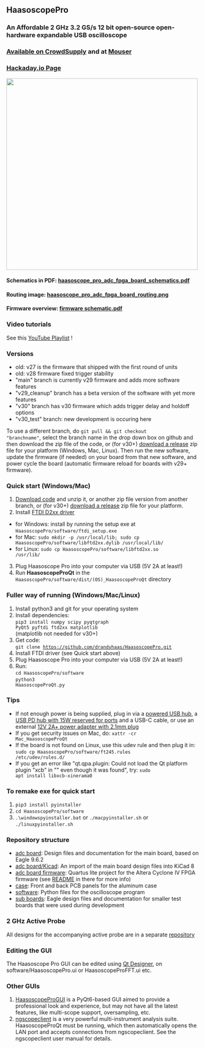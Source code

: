 ## HaasoscopePro

### An Affordable 2 GHz 3.2 GS/s 12 bit open-source open-hardware expandable USB oscilloscope

### [Available on CrowdSupply](https://www.crowdsupply.com/andy-haas/haasoscope-pro) and at [Mouser](https://www.mouser.com/c/?q=Haasoscope)

### [Hackaday.io Page](https://hackaday.io/project/200773-haasoscope-pro)

<img src="adc%20board%2Fhaasoscope_pro_adc_fpga_board.png" width="500">

#### Schematics in PDF: [haasoscope_pro_adc_fpga_board_schematics.pdf](adc%20board%2Fhaasoscope_pro_adc_fpga_board_schematics.pdf)

#### Routing image: [haasoscope_pro_adc_fpga_board_routing.png](adc%20board%2Fhaasoscope_pro_adc_fpga_board_routing.png)

#### Firmware overview: [firmware schematic.pdf](adc%20board%20firmware/schematic.pdf)

### Video tutorials

See this [YouTube Playlist](https://www.youtube.com/playlist?list=PLB1iz3MRh5DiKQQmUUNoTf2oo_m5qS00k) !

### Versions

- old: v27 is the firmware that shipped with the first round of units
- old: v28 firmware fixed trigger stability
- "main" branch is currently v29 firmware and adds more software features
- "v29_cleanup" branch has a beta version of the software with yet more features
- "v30" branch has v30 firmware which adds trigger delay and holdoff options
- "v30_test" branch: new development is occuring here

To use a different branch, do <code>git pull && git checkout "branchname"</code>, select the branch name in the drop down box on github and then download the zip file of the code, or (for v30+) [download a release](https://github.com/drandyhaas/HaasoscopePro/releases) zip file for your platform (Windows, Mac, Linux). 
Then run the new software, update the firmware (if needed) on your board from that new software, and power cycle the board (automatic firmware reload for boards with v29+ firmware).

### Quick start (Windows/Mac)

1) [Download code](https://github.com/drandyhaas/HaasoscopePro/archive/refs/heads/main.zip) and unzip it, or another zip file version from another branch, or (for v30+) [download a release](https://github.com/drandyhaas/HaasoscopePro/releases) zip file for your platform.
2) Install [FTDI D2xx driver](https://ftdichip.com/drivers/d2xx-drivers/) 
- for Windows: install by running the setup exe at <code>HaasoscopePro/software/ftdi_setup.exe</code>
- for Mac: <code>sudo mkdir -p /usr/local/lib; sudo cp HaasoscopePro/software/libftd2xx.dylib /usr/local/lib/</code> 
- for Linux: <code>sudo cp HaasoscopePro/software/libftd2xx.so /usr/lib/</code>
3) Plug Haasoscope Pro into your computer via USB (5V 2A at least!)
4) Run **HaasoscopeProQt** in the <code>HaasoscopePro/software/dist/(OS)_HaasoscopeProQt</code> directory

### Fuller way of running (Windows/Mac/Linux)

1) Install python3 and git for your operating system
2) Install dependencies: <br><code>pip3 install numpy scipy pyqtgraph PyQt5 pyftdi ftd2xx matplotlib</code> <br>
(matplotlib not needed for v30+)
3) Get code: <br><code>git clone https://github.com/drandyhaas/HaasoscopePro.git</code>
4) Install FTDI driver (see Quick start above)
5) Plug Haasoscope Pro into your computer via USB (5V 2A at least!)
6) Run:
<br><code>cd HaasoscopePro/software</code>
<br><code>python3 HaasoscopeProQt.py</code>

### Tips

- If not enough power is being supplied, plug in via a [powered USB hub](https://a.co/d/hfAtVhl), a [USB PD hub with 15W reserved for ports](https://a.co/d/174I3v8) and a USB-C cable, or use an external [12V 2A+ power adapter with 2.1mm plug](https://a.co/d/1EkzLRP)
- If you get security issues on Mac, do: <code>xattr -cr Mac_HaasoscopeProQt</code>
- If the board is not found on Linux, use this udev rule and then plug it in: <code>sudo cp HaasoscopePro/software/ft245.rules /etc/udev/rules.d/</code>
- If you get an error like "qt.qpa.plugin: Could not load the Qt platform plugin "xcb" in "" even though it was found", try: <code>sudo apt install libxcb-xinerama0</code>

### To remake exe for quick start
1) <code>pip3 install pyinstaller</code>
2) <code>cd HaasoscopePro/software</code>
3) <code>.\windowspyinstaller.bat</code> or <code>./macpyinstaller.sh</code> or <code>./linuxpyinstaller.sh</code>

### Repository structure

- [adc board](adc%20board/): Design files and documentation for the main board, based on Eagle 9.6.2
- [adc board/Kicad](adc%20board/Kicad): An import of the main board design files into KiCad 8
- [adc board firmware](adc%20board%20firmware/): Quartus lite project for the Altera Cyclone IV FPGA firmware (see [README](adc%20board%20firmware/README.md) in there for more info)
- [case](case/): Front and back PCB panels for the aluminum case
- [software](software/): Python files for the oscilloscope program
- [sub boards](sub%20boards/): Eagle design files and documentation for smaller test boards that were used during development 

### 2 GHz Active Probe

All designs for the accompanying active probe are in a separate [repository](https://github.com/drandyhaas/oshw-active-probe)

### Editing the GUI

The Haasoscope Pro GUI can be edited using [Qt Designer](https://www.pythonguis.com/installation/install-qt-designer-standalone/), on software/HaasoscopePro.ui or HaasoscopeProFFT.ui etc.

### Other GUIs

1) [HaasoscopeProGUI](https://github.com/priimak/HaasoscopeProGUI) is a PyQt6-based GUI aimed to provide a professional look and experience, but may not have all the latest features, like multi-scope support, oversampling, etc.
2) [ngscopeclient](https://www.ngscopeclient.org/) is a very powerful multi-instrument analysis suite. HaasoscopeProQt must be running, which then automatically opens the LAN port and accepts connections from ngscopeclient. See the ngscopeclient user manual for details.

